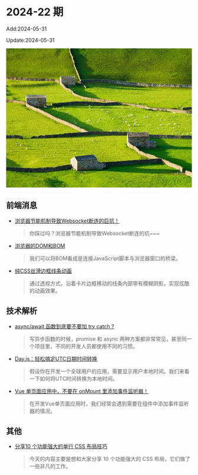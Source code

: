 <!--
 * @Description: weekly-22
 * @Author: zoeblow
 * @Email: zoeblow@gmail.com
 * @Date: 2024-01-01 20:20:35
 * @LastEditors: wangfuyuan
 * @LastEditTime: 2024-05-31 14:58:16
 * @FilePath: \nuofe-weekly1\2024\weekly-22.md
 -->

# 2024-22 期

Add:2024-05-31

Update:2024-05-31

![202422](../images/2024/202422.jpg)

## 前端消息

- [浏览器节能机制导致Websocket断连的巨坑！](https://juejin.cn/post/7362576319928008755)

  > 你踩过吗？浏览器节能机制导致Websocket断连的坑~~~

- [浏览器的DOM和BOM](https://mp.weixin.qq.com/s/86sPXre2KKQ5iAMRs_ge7w)

  > 我们可以将BOM看成是连接JavaScript脚本与浏览器窗口的桥梁。

- [纯CSS丝滑边框线条动画](https://mp.weixin.qq.com/s/-4N6cX8PtGWtB1GSmoIfWQ)

  > 通过透视方式，沿着卡片边框移动的线条内部带有模糊阴影，实现炫酷的动画效果。

## 技术解析

- [async/await 函数到底要不要加 try catch ?](https://juejin.cn/post/7213362932423376933)

  > 写异步函数的时候，promise 和 async 两种方案都非常常见，甚至同一个项目里，不同的开发人员都使用不同的习惯。

- [Day.js：轻松搞定UTC日期时间转换](https://mp.weixin.qq.com/s/ZWljMKh7qDv09T9jqGQ3hA)

  > 假设你在开发一个全球用户的应用，需要显示用户本地时间。我们来看一下如何将UTC时间转换为本地时间。

- [Vue 单页面应用中，不要在 onMount 里添加事件监听器！](https://mp.weixin.qq.com/s/p9V7xY_1iL8lEvMAPXcIAQ)

  > 在开发Vue单页面应用时，我们经常会遇到需要在组件中添加事件监听器的情况。

## 其他

- [分享10 个功能强大的单行 CSS 布局技巧](https://mp.weixin.qq.com/s/bzZABiA8X2Lyy9FQgKeL9Q)

  > 今天的内容主要是想和大家分享 10 个功能强大的 CSS 布局，它们做了一些非凡的工作。
